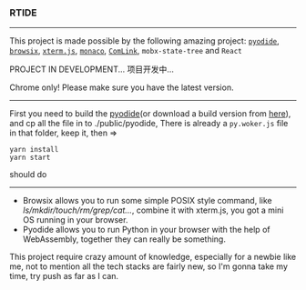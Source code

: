 
### RTIDE

---

This project is made possible by the following amazing project: [`pyodide`](https://github.com/iodide-project/pyodide/), [`browsix`](https://github.com/plasma-umass/browsix), [`xterm.js`](https://github.com/xtermjs/xterm.js), [`monaco`](https://github.com/SurenAt93/monaco-react/), [`ComLink`](https://github.com/GoogleChromeLabs/comlink), `mobx-state-tree` and `React`


PROJECT IN DEVELOPMENT...
项目开发中...

Chrome only! Please make sure you have the latest version.

----

First you need to build the [pyodide](https://github.com/iodide-project/pyodide)(or download a build version from [here](https://github.com/iodide-project/pyodide/releases/)), and cp all the file in to ./public/pyodide, There is already a `py.woker.js` file in that folder, keep it, then =>

```shell
yarn install
yarn start
```
should do

---

- Browsix allows you to run some simple POSIX style command, like _ls/mkdir/touch/rm/grep/cat..._, combine it with xterm.js, you got a mini OS running in your browser.
- Pyodide allows you to run Python in your browser with the help of WebAssembly, together they can really be something.

This project require crazy amount of knowledge, especially for a newbie like me, not to mention all the tech stacks are fairly new, so I'm gonna take my time, try push as far as I can.
